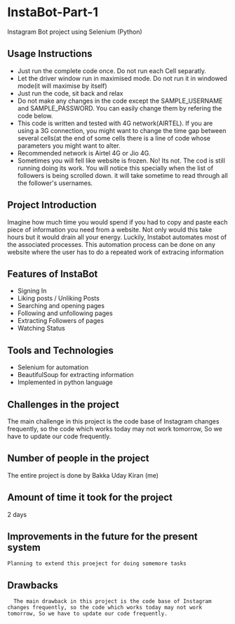 # InstaBot-Part-1
Instagram Bot project using Selenium (Python)

## Usage Instructions
* Just run the complete code once. Do not run each Cell separatly.
* Let the driver window run in maximised mode. Do not run it in windowed mode(it will maximise by itself)
* Just run the code, sit back and relax
* Do not make any changes in the code except the SAMPLE_USERNAME and SAMPLE_PASSWORD. You can easily change them by refering the code below.
* This code is written and tested with 4G network(AIRTEL). If you are using a 3G connection, you might want to change the time gap between several cells(at the end of some cells there is a line of code whose parameters you might want to alter.
* Recommended network is Airtel 4G or Jio 4G.
* Sometimes you will fell like website is frozen. No! Its not. The cod is still running doing its work. You will notice this specially when the list of followers is being scrolled down. it will take sometime to read through all the follower's usernames.

## Project Introduction
  Imagine how much time you would spend if you had to copy and paste each piece of information you need from a website. Not only would this take hours but it would drain all your energy. Luckily, Instabot automates most of the associated processes.
  This automation process can be done on any website where the user has to do a repeated work of extracing information
  
 ## Features of InstaBot
  * Signing In
  * Liking posts / Unliking Posts
  * Searching and opening pages
  * Following and unfollowing pages
  * Extracting Followers of pages
  * Watching Status
  
 ## Tools and Technologies
 
  * Selenium for automation
  * BeautifulSoup for extracting information
  * Implemented in python language
 
 ## Challenges in the project
 
  The main challenge in this project is the code base of Instagram changes frequently, so the code which works today may not work tomorrow, So we have to update our code frequently.
  
  ## Number of people in the project
  
  The entire project is done by Bakka Uday Kiran (me)
  
  ## Amount of time it took for the project
   
   2 days
   
  ## Improvements in the future for the present system
    
    Planning to extend this proeject for doing somemore tasks
    
   ## Drawbacks
   
      The main drawback in this project is the code base of Instagram changes frequently, so the code which works today may not work tomorrow, So we have to update our code frequently.
